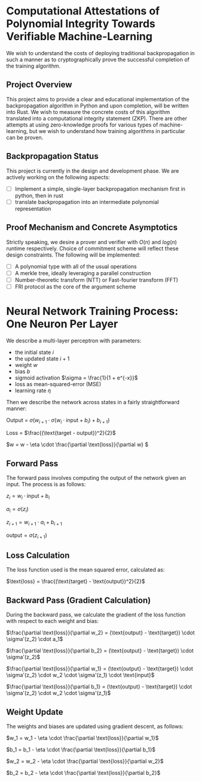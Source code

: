 # Computational Attestations of Polynomial Integrity Towards Verifiable Machine-Learning #

We wish to understand the costs of deploying traditional backpropagation in such a manner as to cryptographically prove the successful completion of the training algorithm.

## Project Overview
This project aims to provide a clear and educational implementation of the backpropagation algorithm in Python and upon completion, will be written into Rust. We wish to measure the concrete costs of this algorithm translated into a computational integrity statement (ZKP). There are other attempts at using zero-knowledge proofs for various types of machine-learning, but we wish to understand how training algorithms in particular can be proven.

## Backpropagation Status ## 
This project is currently in the design and development phase. We are actively working on the following aspects:
- [ ] Implement a simple, single-layer backpropagation mechanism first in python, then in rust
- [ ] translate backpropagation into an intermediate polynomial representation

## Proof Mechanism and Concrete Asymptotics
Strictly speaking, we desire a prover and verifier with $O(n)$ and $log(n)$ runtime respectively. Choice of commitment scheme will reflect these design constraints.
The following will be implemented:
- [ ] A polynomial type with all of the usual operations
- [ ] A merkle tree, ideally leveraging a parallel construction
- [ ] Number-theoretic transform (NTT) or Fast-fourier transform (FFT)
- [ ] FRI protocol as the core of the argument scheme

# Neural Network Training Process: One Neuron Per Layer

We describe a multi-layer perceptron with parameters:
- the initial state $i$
- the updated state $i +1$
- weight $w$
- bias $b$
- sigmoid activation $\sigma = \frac{1}{1 + e^{-x}}$
- loss as mean-squared-error (MSE)
- learning rate $\eta$

Then we describe the network across states in a fairly straightforward manner:

Output = $\sigma(w_{i+1} \cdot \sigma(w_i \cdot \text{input} + b_i) + b_{i+1})$

Loss = $\frac{(\text{target - output})^2}{2}$

$w = w - \eta \cdot \frac{\partial \text{loss}}{\partial w} $


## Forward Pass
The forward pass involves computing the output of the network given an input. The process is as follows:

$z_i = w_i \cdot \text{input} + b_i$

$a_i = \sigma(z_i)$

$z_{i+1} = w_{i+1} \cdot a_i + b_{i+1}$

$\text{output} = \sigma(z_{i+1})$

## Loss Calculation
The loss function used is the mean squared error, calculated as:

$\text{loss} = \frac{(\text{target} - \text{output})^2}{2}$

## Backward Pass (Gradient Calculation)
During the backward pass, we calculate the gradient of the loss function with respect to each weight and bias:


$\frac{\partial \text{loss}}{\partial w_2} = (\text{output} - \text{target}) \cdot \sigma'(z_2) \cdot a_1$

$\frac{\partial \text{loss}}{\partial b_2} = (\text{output} - \text{target}) \cdot \sigma'(z_2)$

$\frac{\partial \text{loss}}{\partial w_1} = (\text{output} - \text{target}) \cdot \sigma'(z_2) \cdot w_2 \cdot \sigma'(z_1) \cdot \text{input}$

$\frac{\partial \text{loss}}{\partial b_1} = (\text{output} - \text{target}) \cdot \sigma'(z_2) \cdot w_2 \cdot \sigma'(z_1)$


## Weight Update
The weights and biases are updated using gradient descent, as follows:

$w_1 = w_1 - \eta \cdot \frac{\partial \text{loss}}{\partial w_1}$

$b_1 = b_1 - \eta \cdot \frac{\partial \text{loss}}{\partial b_1}$

$w_2 = w_2 - \eta \cdot \frac{\partial \text{loss}}{\partial w_2}$

$b_2 = b_2 - \eta \cdot \frac{\partial \text{loss}}{\partial b_2}$
